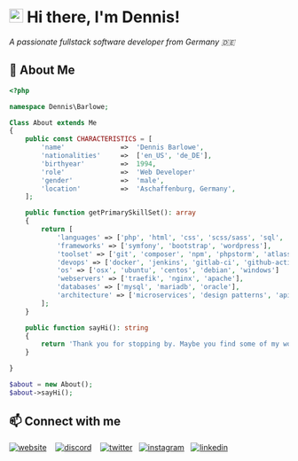 <h1><img src="https://media.giphy.com/media/hvRJCLFzcasrR4ia7z/giphy.gif" width="25px"> Hi there, I'm Dennis!</h1>

<i>A passionate fullstack software developer from Germany 🇩🇪</i>

## 📖 About Me

```php
<?php

namespace Dennis\Barlowe;

Class About extends Me
{
    public const CHARACTERISTICS = [
        'name'              =>  'Dennis Barlowe',
        'nationalities'     =>  ['en_US', 'de_DE'],
        'birthyear'         =>  1994,
        'role'              =>  'Web Developer'
        'gender'            =>  'male',
        'location'          =>  'Aschaffenburg, Germany',
    ];

    public function getPrimarySkillSet(): array
    {
        return [
            'languages' => ['php', 'html', 'css', 'scss/sass', 'sql', 'bash'], 
            'frameworks' => ['symfony', 'bootstrap', 'wordpress'], 
            'toolset' => ['git', 'composer', 'npm', 'phpstorm', 'atlassian', 'adobe'], 
            'devops' => ['docker', 'jenkins', 'gitlab-ci', 'github-actions'],
            'os' => ['osx', 'ubuntu', 'centos', 'debian', 'windows'] 
            'webservers' => ['traefik', 'nginx', 'apache'],
            'databases' => ['mysql', 'mariadb', 'oracle'], 
            'architecture' => ['microservices', 'design patterns', 'api', 'modular', 'unittests']
        ];
    }

    public function sayHi(): string
    {
        return 'Thank you for stopping by. Maybe you find some of my work interesting.';
    }

}

$about = new About();
$about->sayHi();

```

## 📫 Connect with me

[<img alt="website" src="https://img.shields.io/badge/-website-4285F4?style=for-the-badge&logo=google-chrome&logoColor=white" />](https://dennzo.com) &nbsp;&nbsp;
[<img alt="discord" src="https://img.shields.io/badge/-discord-7289DA?style=for-the-badge&logo=discord&logoColor=white" />](https://discord.com/users/201773417626730497) &nbsp;&nbsp;
[<img alt="twitter" src="https://img.shields.io/badge/-twitter-1DA1F2?style=for-the-badge&logo=twitter&logoColor=white" />](https://twitter.com/deennzoo)&nbsp;&nbsp;
[<img alt="instagram" src="https://img.shields.io/badge/-instagram-E4405F?style=for-the-badge&logo=instagram&logoColor=white" />](https://instagram.com/deennzo)&nbsp;&nbsp;
[<img alt="linkedin" src="https://img.shields.io/badge/-linkedin-0077B5?style=for-the-badge&logo=linkedin&logoColor=white" />](https://linkedin.com/in/dennzo)


<!--

## 🏆 Github Statistics

![Top Languages](https://github-readme-stats.vercel.app/api/top-langs/?username=dennzo&layout=compact&theme=dracula)

![trophy](https://github-profile-trophy.vercel.app/?username=dennzo&theme=dracula)

![Dennis's GitHub stats](https://github-readme-stats.vercel.app/api?username=dennzo&show_icons=true&theme=dracula)
-->

